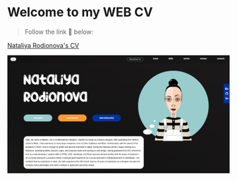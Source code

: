 # Welcome to my WEB CV

>Follow the link 🎈 below:

[Nataliya Rodionova's CV](http://006080.github.io/CV) 

![reference image](img/lp.png)

